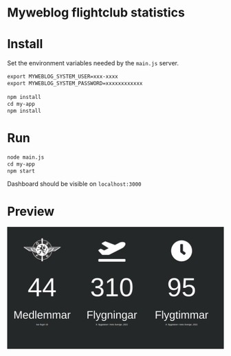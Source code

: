 # Myweblog flightclub statistics

# Install
Set the environment variables needed by the `main.js` server.
```
export MYWEBLOG_SYSTEM_USER=xxx-xxxx
export MYWEBLOG_SYSTEM_PASSWORD=xxxxxxxxxxxx

npm install
cd my-app
npm install
```

# Run
```
node main.js
cd my-app
npm start
```
Dashboard should be visible on `localhost:3000`

# Preview
![alt text](./images/screenshot.png "Screenshot of dashboard")

